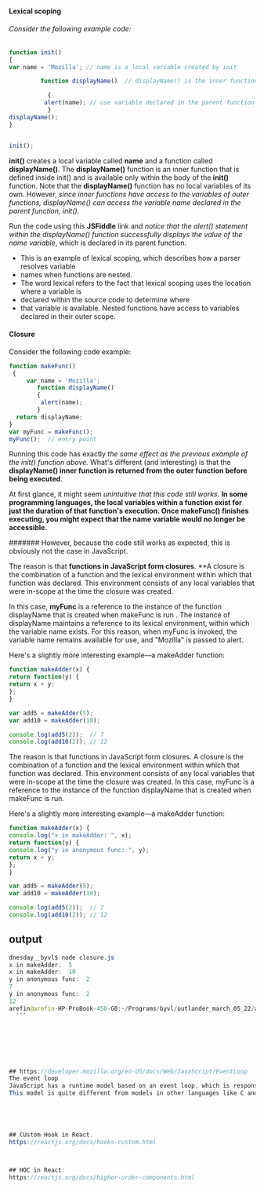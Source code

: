 

#### Lexical scoping
###### Consider the following example code:


```js
function init()
{
var name = 'Mozilla'; // name is a local variable created by init

         function displayName()  // displayName() is the inner function, a closure

           { 
          alert(name); // use variable declared in the parent function
           }
displayName();
}


init();
```




**init()** creates a local variable called **name** and a function called **displayName()**. The **displayName()** function is an inner function 
that is defined inside init() and is available only within the body of the **init()** function. Note that the **displayName()** function has no local
variables of its own. However, *since inner functions have access to the variables of outer functions, displayName() can access the variable name 
declared in the parent function, init()*.

Run the code using this **JSFiddle** link and *notice that the alert() statement within the displayName() function successfully 
displays the value of the name variable*, which is declared in its parent function. 
* This is an example of lexical scoping, which describes how a parser resolves variable 
* names when functions are nested.
* The word lexical refers to the fact that lexical scoping uses the location where a variable is
* declared within the source code to determine where 
* that variable is available. Nested functions have access to variables declared in their outer scope.

#### Closure
Consider the following code example:
```js
function makeFunc()
 {
 	 var name = 'Mozilla';
  		function displayName() 
        {
   		 alert(name);
        }
  return displayName;
}
var myFunc = makeFunc();
myFunc();  // entry point
```

Running this code has exactly *the same effect as the previous example of the init() function above.* What's different (and interesting) 
is that the **displayName() inner function is returned from the outer function before being executed**.

At first glance, it might seem *unintuitive that this code still works*. **In some programming languages,
the local variables within a function exist for just the duration of that function's execution. Once makeFunc() finishes executing, 
you might expect that the name variable would no longer be accessible.**

####### However, because the code still works as expected, this is obviously not the case in JavaScript.

The reason is that **functions in JavaScript form closures**. **A closure is the combination of a function and the lexical environment
within which that function was declared. This environment consists of any local variables that were in-scope at 
the time the closure was created.

In this case, **myFunc** is a reference to the instance of the function displayName that is created when makeFunc is run
. The instance of displayName maintains a reference to its lexical environment, within which the variable
name exists. For this reason, when myFunc is invoked, the variable name remains available for use, and "Mozilla" is passed to alert.

Here's a slightly more interesting example—a makeAdder function:
```js
function makeAdder(x) {
return function(y) {
return x + y;
};
}

var add5 = makeAdder(5);
var add10 = makeAdder(10);

console.log(add5(2));  // 7
console.log(add10(2)); // 12
```



The reason is that functions in JavaScript form closures. A closure is the combination of a function and the lexical environment within which that function was declared.
This environment consists of any local variables that were in-scope at the time the closure was created. In this case, myFunc is a reference to the instance of the function displayName that is created when makeFunc is run.

Here's a slightly more interesting example—a makeAdder function:
```js
function makeAdder(x) {
console.log("x in makeAdder: ", x);
return function(y) {
console.log("y in anonymous func: ", y);
return x + y;
};
}

var add5 = makeAdder(5);
var add10 = makeAdder(10);

console.log(add5(2));  // 7
console.log(add10(2)); // 12

```
## output
  ```java
  dnesday__byvl$ node closure.js 
  x in makeAdder:  5
  x in makeAdder:  10
  y in anonymous func:  2
  7
  y in anonymous func:  2
  12
arefin@arefin-HP-ProBook-450-G0:~/Programs/byvl/outlander_march_05_22/april_6_wednesday__byvl$ 
    ```
 
 
 




## https://developer.mozilla.org/en-US/docs/Web/JavaScript/EventLoop
The event loop
JavaScript has a runtime model based on an event loop, which is responsible for executing the code, collecting and processing events, and executing queued sub-tasks. 
This model is quite different from models in other languages like C and Java.





## CUstom Hook in React.
https://reactjs.org/docs/hooks-custom.html 



## HOC in React:
https://reactjs.org/docs/higher-order-components.html 
